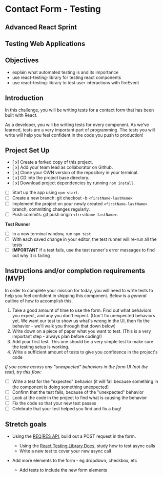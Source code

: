 # Contact Form - Testing

## Advanced React Sprint

## Testing Web Applications

## Objectives

- explain what automated testing is and its importance
- use react-testing-library for testing react components
- use react-testing-library to test user interactions with fireEvent

## Introduction

In this challenge, you will be writing tests for a contact form that has been built with React.

As a developer, you will be writing tests for every component. As we've learned, tests are a very important part of programming. The tests you will write will help you feel confident in the code you push to production!

## Project Set Up

- [ x] Create a forked copy of this project.
- [ x] Add your team lead as collaborator on Github.
- [ x] Clone your OWN version of the repository in your terminal.
- [ x] CD into the project base directory.
- [ x] Download project dependencies by running `npm install`.
- [ ] Start up the app using `npm start`.
- [ ] Create a new branch: git checkout -b `<firstName-lastName>`.
- [ ] Implement the project on your newly created `<firstName-lastName>` branch, committing changes regularly.
- [ ] Push commits: git push origin `<firstName-lastName>`.

**Test Runner**
- [ ] In a new terminal window, run `npm test`
- [ ] With each saved change in your editor, the test runner will re-run all the tests
- [ ] **IMPORTANT** If a test fails, use the test runner's error messages to find out why it is failing

## Instructions and/or completion requirements (MVP)

In order to complete your mission for today, you will need to write tests to help you feel confident in shipping this component. Below is a _general_ outline of how to accomplish this.

1. Take a good amount of time to use the form. Find out what behaviors you expect, and any you don't expect. (Don't fix unexpected behaviors yet. We want our test to show us what's wrong in the UI, then fix the behavior - we'll walk you through that down below)
1. Write down on a piece of paper what you want to test. (This is a very important step - always plan before coding!)
1. Add your first test. This one should be a very simple test to make sure the testing setup is working.
1. Write a sufficient amount of tests to give you confidence in the project's code

_If you come across any "unexpected" behaviors in the form UI (not the test), try this flow:_

- [ ] Write a test for the "expected" behavior (it will fail because something in the component is doing something unexpected)
- [ ] Confirm that the test fails, because of the "unexpected" behavior
- [ ] Look at the code in the project to find what is causing the behavior
- [ ] Fix the code so that your new test passes
- [ ] Celebrate that your test helped you find and fix a bug!

## Stretch goals

- Using the [REQ|RES API](https://reqres.in/), build out a POST request in the form.

  - Using the [React Testing Library Docs](https://testing-library.com/docs/react-testing-library/intro), study how to test async calls
  - Write a new test to cover your new async call

- Add more elements to the form - eg dropdown, checkbox, etc
  - Add tests to include the new form elements

